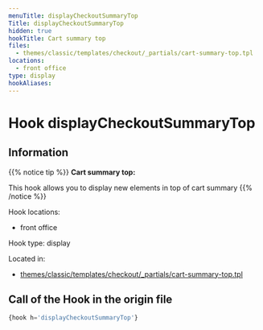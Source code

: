 ```yaml
---
menuTitle: displayCheckoutSummaryTop
Title: displayCheckoutSummaryTop
hidden: true
hookTitle: Cart summary top
files:
  - themes/classic/templates/checkout/_partials/cart-summary-top.tpl
locations:
  - front office
type: display
hookAliases:
---
```


# Hook displayCheckoutSummaryTop

## Information

{{% notice tip %}}
**Cart summary top:** 

This hook allows you to display new elements in top of cart summary
{{% /notice %}}

Hook locations: 
  - front office

Hook type: display

Located in: 
  - [themes/classic/templates/checkout/_partials/cart-summary-top.tpl](https://github.com/PrestaShop/PrestaShop/blob/8.0.x/themes/classic/templates/checkout/_partials/cart-summary-top.tpl)

## Call of the Hook in the origin file

```php
{hook h='displayCheckoutSummaryTop'}
```